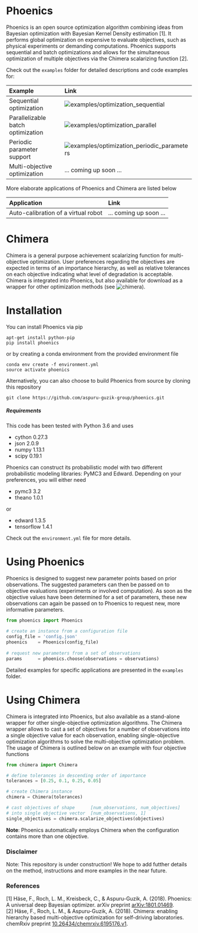 # Phoenics

Phoenics is an open source optimization algorithm combining ideas from Bayesian optimization with Bayesian Kernel Density estimation [1]. It performs global optimization on expensive to evaluate objectives, such as physical experiments or demanding computations. Phoenics supports sequential and batch optimizations and allows for the simultaneous optimization of multiple objectives via the Chimera scalarizing function [2].

Check out the `examples` folder for detailed descriptions and code examples for:

| Example | Link | 
|:--------|:-----|
| Sequential optimization           |  ![examples/optimization_sequential](https://github.com/aspuru-guzik-group/phoenics/tree/master/examples/optimization_sequential)  |
| Parallelizable batch optimization |  ![examples/optimization_parallel](https://github.com/aspuru-guzik-group/phoenics/tree/master/examples/optimization_parallel)  |
| Periodic parameter support        |  ![examples/optimization_periodic_parameters](https://github.com/aspuru-guzik-group/phoenics/tree/master/examples/optimization_periodic_parameters)  | 
| Multi-objective optimization      |  ... coming up soon ...  | 

More elaborate applications of Phoenics and Chimera are listed below

| Application 						  | Link                   | 
|:------------------------------------|:-----------------------|
| Auto-calibration of a virtual robot | ... coming up soon ... | 



# Chimera

Chimera is a general purpose achievement scalarizing function for multi-objective optimization. User preferences regarding the objectives are expected in terms of an importance hierarchy, as well as relative tolerances on each objective indicating what level of degradation is acceptable. Chimera is integrated into Phoenics, but also available for download as a wrapper for other optimization methods (see ![chimera](https://github.com/aspuru-guzik-group/phoenics/tree/master/chimera)).


# Installation

You can install Phoenics via pip

```
apt-get install python-pip
pip install phoenics
```

or by creating a conda environment from the provided environment file

```
conda env create -f environment.yml
source activate phoenics
```

Alternatively, you can also choose to build Phoenics from source by cloning this repository

```
git clone https://github.com/aspuru-guzik-group/phoenics.git
```

##### Requirements

This code has been tested with Python 3.6 and uses
* cython 0.27.3
* json 2.0.9
* numpy 1.13.1
* scipy 0.19.1

Phoenics can construct its probabilistic model with two different probabilistic modeling libraries: PyMC3 and Edward. Depending on your preferences, you will either need 
* pymc3 3.2
* theano 1.0.1

or 
* edward 1.3.5
* tensorflow 1.4.1

Check out the `environment.yml` file for more details. 




# Using Phoenics

Phoenics is designed to suggest new parameter points based on prior observations. The suggested parameters can then be passed on to objective evaluations (experiments or involved computation). As soon as the objective values have been determined for a set of parameters, these new observations can again be passed on to Phoenics to request new, more informative parameters.

```python
from phoenics import Phoenics
    
# create an instance from a configuration file
config_file = 'config.json'
phoenics    = Phoenics(config_file)
    
# request new parameters from a set of observations
params      = phoenics.choose(observations = observations)
```
Detailed examples for specific applications are presented in the `examples` folder. 


# Using Chimera

Chimera is integrated into Phoenics, but also available as a stand-alone wrapper for other single-objective optimization algorithms. The Chimera wrapper allows to cast a set of objectives for a number of observations into a single objective value for each observation, enabling single-objective optimization algorithms to solve the multi-objective optimization problem. The usage of Chimera is outlined below on an example with four objective functions

```python
from chimera import Chimera

# define tolerances in descending order of importance
tolerances = [0.25, 0.1, 0.25, 0.05]

# create Chimera instance
chimera = Chimera(tolerances)

# cast objectives of shape      [num_observations, num_objectives]
# into single objective vector  [num_observations, 1]
single_objectives = chimera.scalarize_objectives(objectives)

```

**Note**: Phoenics automatically employs Chimera when the configuration contains more than one objective.

### Disclaimer

Note: This repository is under construction! We hope to add futther details on the method, instructions and more examples in the near future. 



### References

[1] Häse, F., Roch, L. M., Kreisbeck, C., & Aspuru-Guzik, A. (2018). Phoenics: A universal deep Bayesian optimizer. arXiv preprint [arXiv:1801.01469](https://arxiv.org/abs/1801.01469).  
[2] Häse, F., Roch, L. M., & Aspuru-Guzik, A. (2018). Chimera: enabling hierarchy based multi-objective optimization for self-driving laboratories. chemRxiv preprint [10.26434/chemrxiv.6195176.v1](https://chemrxiv.org/articles/Chimera_Enabling_Hierarchy_Based_Multi-Objective_Optimization_for_Self-Driving_Laboratories/6195176).